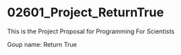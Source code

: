# 02601_Project_ReturnTrue

This is the Project Proposal for Programming For Scientists 

Goup name: Return True
